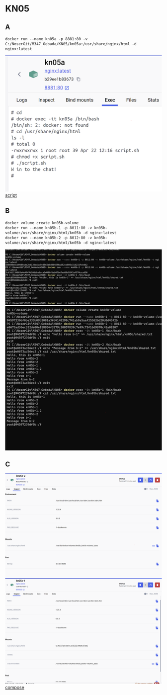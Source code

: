 # KN05

## A
```
docker run --name kn05a -p 8881:80 -v C:/NoserGit/M347_Oebada/KN05/kn05a:/usr/share/nginx/html -d nginx:latest
```
![img](https://raw.githubusercontent.com/burak-adanir/M347_Oebada/main/KN05/KN05ascript.png)
[script](https://github.com/burak-adanir/M347_Oebada/blob/main/KN05/kn05a/script.sh)

## B
```
docker volume create kn05b-volume
docker run --name kn05b-1 -p 8011:80 -v kn05b-volume:/usr/share/nginx/html/kn05b -d nginx:latest
docker run --name kn05b-2 -p 8012:80 -v kn05b-volume:/usr/share/nginx/html/kn05b -d nginx:latest
```

![img](kn05bechoing1and2.png)
![img](echoingkn05b2.0trash.png)

## C
![img](KN05c-2.png)
![img](kn05c1.png)
[compose](https://github.com/burak-adanir/M347_Oebada/blob/main/KN05/docker-compose.yml)
